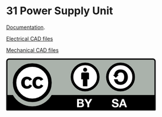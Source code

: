 # 31 Power Supply Unit

[Documentation](docs/README.md).

[Electrical CAD files](ecad/README.md)

[Mechanical CAD files](mcad/README.md)

![CC BY-SA](cc-by-sa.png)
